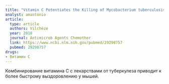 ```yaml
---
title: "Vitamin C Potentiates the Killing of Mycobacterium tuberculosis by the First-Line Tuberculosis Drugs Isoniazid and Rifampin in Mice"
analyst: amantonio
article:
  type: article
  authors: Vilchèze
  year: 2018
  journal: Antimicrob Agents Chemother
  link: https://www.ncbi.nlm.nih.gov/pubmed/29298757
  pubmed: 29298757
drugs:
- Витамин C
---
```


Комбинирование витамина С с лекарствами от туберкулеза приводит к более быстрому выздоровлению у мышей.
